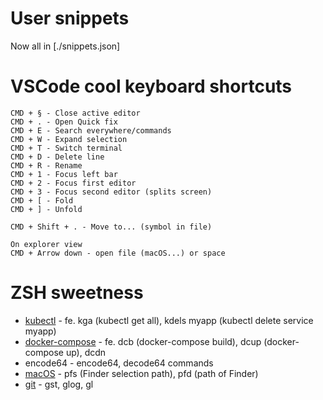 # User snippets
Now all in [./snippets.json]

# VSCode cool keyboard shortcuts
```
CMD + § - Close active editor
CMD + . - Open Quick fix
CMD + E - Search everywhere/commands
CMD + W - Expand selection
CMD + T - Switch terminal
CMD + D - Delete line
CMD + R - Rename
CMD + 1 - Focus left bar
CMD + 2 - Focus first editor
CMD + 3 - Focus second editor (splits screen)
CMD + [ - Fold
CMD + ] - Unfold

CMD + Shift + . - Move to... (symbol in file)

On explorer view
CMD + Arrow down - open file (macOS...) or space
```

# ZSH sweetness
+ [kubectl](https://github.com/robbyrussell/oh-my-zsh/tree/master/plugins/kubectl) - fe. kga (kubectl get all), kdels myapp (kubectl delete service myapp)
+ [docker-compose](https://github.com/robbyrussell/oh-my-zsh/tree/master/plugins/docker-compose) - fe. dcb (docker-compose build), dcup (docker-compose up), dcdn
+ encode64 - encode64, decode64 commands
+ [macOS](https://github.com/robbyrussell/oh-my-zsh/tree/master/plugins/osx) - pfs (Finder selection path), pfd (path of Finder)
+ [git](https://github.com/robbyrussell/oh-my-zsh/wiki/Plugin:git) - gst, glog, gl
